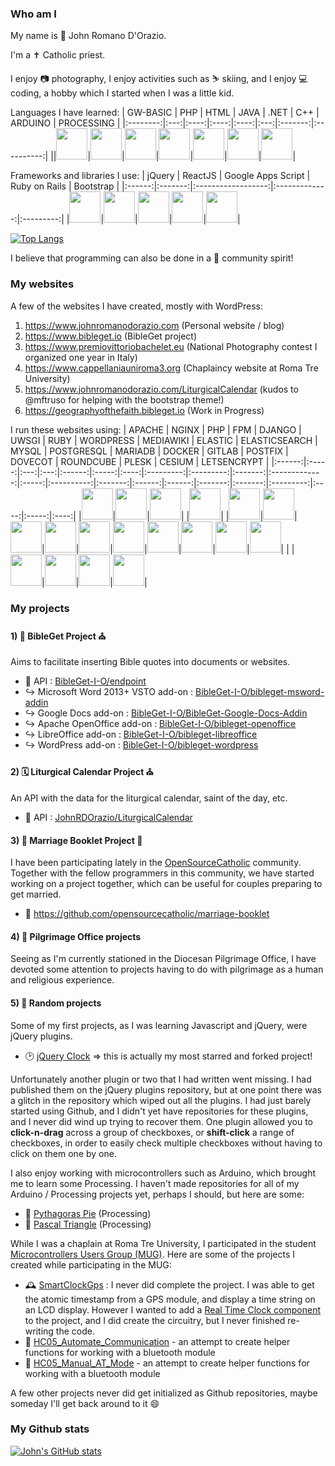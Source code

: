 ### Who am I

My name is 🧔 John Romano D'Orazio. 

I'm a ✝️ Catholic priest.

I enjoy 📷 photography, I enjoy activities such as ⛷️ skiing, and I enjoy 💻 coding, a hobby which I started when I was a little kid.

Languages I have learned:
| GW-BASIC | PHP | HTML | JAVA | .NET | C++ | ARDUINO | PROCESSING |
|:--------:|:---:|:----:|:----:|:----:|:---:|:-------:|:----------:|
||<img src="https://simpleicons.org/icons/php.svg" height="50" />|<img src="https://simpleicons.org/icons/html5.svg" height="50" />|<img src="https://simpleicons.org/icons/java.svg" height="50" />|<img src="https://simpleicons.org/icons/dotnet.svg" height="50" />|<img src="https://simpleicons.org/icons/cplusplus.svg" height="50" />|<img src="https://simpleicons.org/icons/arduino.svg" height="50" />|<img src="https://simpleicons.org/icons/processingfoundation.svg" height="50" />|

Frameworks and libraries I use:
| jQuery | ReactJS | Google Apps Script | Ruby on Rails | Bootstrap |
|:------:|:-------:|:------------------:|:-------------:|:---------:|
|<img src="https://simpleicons.org/icons/jquery.svg" height="50" />|<img src="https://simpleicons.org/icons/react.svg" height="50" />|<img src="https://simpleicons.org/icons/google.svg" height="50" />|<img src="https://simpleicons.org/icons/rubyonrails.svg" height="50" />|<img src="https://simpleicons.org/icons/bootstrap.svg" height="50" />|

[![Top Langs](https://github-readme-stats.vercel.app/api/top-langs/?username=JohnRDOrazio&layout=compact)](https://github.com/anuraghazra/github-readme-stats)

I believe that programming can also be done in a 🤝 community spirit!

### My websites

A few of the websites I have created, mostly with WordPress:
1) https://www.johnromanodorazio.com (Personal website / blog)
2) https://www.bibleget.io (BibleGet project)
3) https://www.premiovittoriobachelet.eu (National Photography contest I organized one year in Italy)
4) https://www.cappellaniauniroma3.org (Chaplaincy website at Roma Tre University)
5) https://www.johnromanodorazio.com/LiturgicalCalendar (kudos to @mftruso for helping with the bootstrap theme!)
6) https://geographyofthefaith.bibleget.io (Work in Progress)

I run these websites using:
| APACHE | NGINX | PHP | FPM | DJANGO | UWSGI | RUBY | WORDPRESS | MEDIAWIKI | ELASTIC | ELASTICSEARCH | MYSQL | POSTGRESQL | MARIADB | DOCKER | GITLAB | POSTFIX | DOVECOT | ROUNDCUBE | PLESK | CESIUM | LETSENCRYPT |
|:------:|:-----:|:---:|:---:|:------:|:-----:|:----:|:---------:|:---------:|:-------:|:-------------:|:-----:|:----------:|:-------:|:------:|:------:|:-------:|:-------:|:---------:|:----:|:-----:|:----:|
|<img src="https://simpleicons.org/icons/apache.svg" height="50" />|<img src="https://simpleicons.org/icons/nginx.svg" height="50" />|<img src="https://simpleicons.org/icons/php.svg" height="50" />| |<img src="https://simpleicons.org/icons/django.svg" height="50" />| |<img src="https://simpleicons.org/icons/ruby.svg" height="50" />|<img src="https://simpleicons.org/icons/wordpress.svg" height="50" />|<img src="https://simpleicons.org/icons/wikimediacommons.svg" height="50" />|<img src="https://simpleicons.org/icons/elastic.svg" height="50" />|<img src="https://simpleicons.org/icons/elasticsearch.svg" height="50" />|<img src="https://simpleicons.org/icons/mysql.svg" height="50" />|<img src="https://simpleicons.org/icons/postgresql.svg" height="50" />|<img src="https://simpleicons.org/icons/mariadb.svg" height="50" />|<img src="https://simpleicons.org/icons/docker.svg" height="50" />|<img src="https://simpleicons.org/icons/gitlab.svg" height="50" />| | |<img src="https://simpleicons.org/icons/roundcube.svg" height="50" />|<img src="https://simpleicons.org/icons/plesk.svg" height="50" />|<img src="https://simpleicons.org/icons/cesium.svg" height="50" />|<img src="https://simpleicons.org/icons/letsencrypt.svg" height="50" />|

### My projects

#### 1) 📖 BibleGet Project ⛪
Aims to facilitate inserting Bible quotes into documents or websites.

 - 🎯 API : [BibleGet-I-O/endpoint](https://github.com/BibleGet-I-O/endpoint)
 - ↪️ Microsoft Word 2013+ VSTO add-on : [BibleGet-I-O/bibleget-msword-addin](https://github.com/BibleGet-I-O/bibleget-msword-addin)
 - ↪️ Google Docs add-on : [BibleGet-I-O/BibleGet-Google-Docs-Addin](https://github.com/BibleGet-I-O/BibleGet-Google-Docs-Addin)
 - ↪️ Apache OpenOffice add-on : [BibleGet-I-O/bibleget-openoffice](https://github.com/BibleGet-I-O/bibleget-openoffice)
 - ↪️ LibreOffice add-on : [BibleGet-I-O/bibleget-libreoffice](https://github.com/BibleGet-I-O/bibleget-libreoffice)
 - ↪️ WordPress add-on : [BibleGet-I-O/bibleget-wordpress](https://github.com/BibleGet-I-O/bibleget-wordpress)

#### 2) 🗓️ Liturgical Calendar Project ⛪
An API with the data for the liturgical calendar, saint of the day, etc.

 - 🎯 API : [JohnRDOrazio/LiturgicalCalendar](https://github.com/JohnRDOrazio/LiturgicalCalendar)

#### 3) 💍 Marriage Booklet Project 💒
I have been participating lately in the [OpenSourceCatholic](https://github.com/opensourcecatholic) community.
Together with the fellow programmers in this community, we have started working on a project together, which can be useful for couples preparing to get married.

 - 📖 https://github.com/opensourcecatholic/marriage-booklet

#### 4) 🚶 Pilgrimage Office projects
Seeing as I'm currently stationed in the Diocesan Pilgrimage Office, I have devoted some attention to projects having to do with pilgrimage as a human and religious experience.

#### 5) 🎲 Random projects
Some of my first projects, as I was learning Javascript and jQuery, were jQuery plugins.
 - 🕑 [jQuery Clock](https://github.com/JohnRDOrazio/jQuery-Clock-Plugin) => this is actually my most starred and forked project!

Unfortunately another plugin or two that I had written went missing.
I had published them on the jQuery plugins repository, but at one point there was a glitch in the repository which wiped out all the plugins.
I had just barely started using Github, and I didn't yet have repositories for these plugins, and I never did wind up trying to recover them.
One plugin allowed you to **click-n-drag** across a group of checkboxes, or **shift-click** a range of checkboxes,
in order to easily check multiple checkboxes without having to click on them one by one.

I also enjoy working with microcontrollers such as Arduino, which brought me to learn some Processing.
I haven't made repositories for all of my Arduino / Processing projects yet, perhaps I should, but here are some:

 - 🥧 [Pythagoras Pie](https://github.com/JohnRDOrazio/pythagoraspie) (Processing)
 - 🔺 [Pascal Triangle](https://github.com/JohnRDOrazio/pascaltriangle) (Processing)

While I was a chaplain at Roma Tre University, I participated in the student [Microcontrollers Users Group (MUG)](https://github.com/mugroma3).
Here are some of the projects I created while participating in the MUG:

 - 🕰️ [SmartClockGps](https://github.com/mugroma3/SmartClockGps) : I never did complete the project. I was able to get the atomic timestamp from a GPS module, and display a time string on an LCD display. However I wanted to add a [Real Time Clock component](https://en.wikipedia.org/wiki/Real-time_clock) to the project, and I did create the circuitry, but I never finished re-writing the code.
 - 📶 [HC05_Automate_Communication](https://github.com/mugroma3/HC05_Automate_Communication) - an attempt to create helper functions for working with a bluetooth module
 - 📶 [HC05_Manual_AT_Mode](https://github.com/mugroma3/HC05_Manual_AT_Mode) - an attempt to create helper functions for working with a bluetooth module

A few other projects never did get initialized as Github repositories, maybe someday I'll get back around to it 😄

### My Github stats

[![John's GitHub stats](https://github-readme-stats.vercel.app/api?username=JohnRDOrazio&show_icons=true&count_private=true&include_all_commits=true)](https://github.com/anuraghazra/github-readme-stats)
